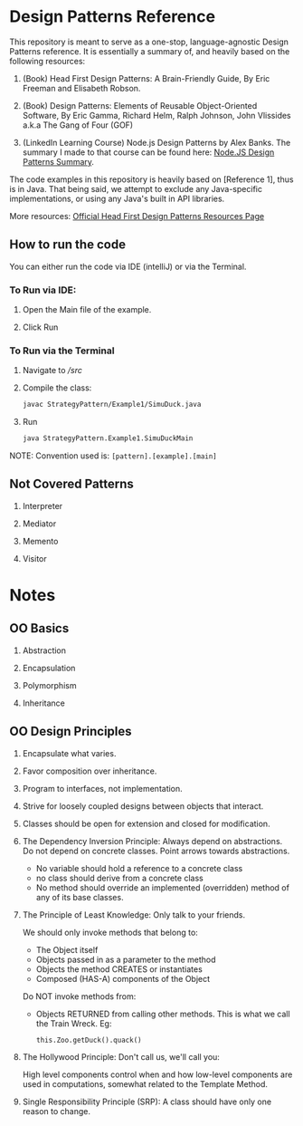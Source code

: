 # Design Patterns Reference

This repository is meant to serve as a one-stop, language-agnostic Design Patterns reference. It is essentially a summary of, and heavily based on the following resources:

1. (Book) Head First Design Patterns: A Brain-Friendly Guide, By Eric Freeman and Elisabeth Robson.

2. (Book) Design Patterns: Elements of Reusable Object-Oriented Software, By Eric Gamma, Richard Helm, Ralph Johnson, John Vlissides a.k.a The Gang of Four (GOF)

3. (LinkedIn Learning Course) Node.js Design Patterns by Alex Banks. The summary I made to that course can be found here: [Node.JS Design Patterns Summary](https://github.com/asyrul21/design-patterns-nodejs).

The code examples in this repository is heavily based on [Reference 1], thus is in Java. That being said, we attempt to exclude any Java-specific implementations, or using any Java's built in API libraries.

More resources: [Official Head First Design Patterns Resources Page](https://wickedlysmart.com/head-first-design-patterns/)

## How to run the code

You can either run the code via IDE (intelliJ) or via the Terminal.

### To Run via IDE:

1. Open the Main file of the example.

2. Click Run

### To Run via the Terminal

1. Navigate to */src*

2. Compile the class:

    ```bash
    javac StrategyPattern/Example1/SimuDuck.java
    ``` 

3. Run

    ```bash
    java StrategyPattern.Example1.SimuDuckMain
    ```

NOTE: Convention used is: `[pattern].[example].[main]`

## Not Covered Patterns

1. Interpreter

2. Mediator

3. Memento

4. Visitor

# Notes

## OO Basics

1. Abstraction

2. Encapsulation

3. Polymorphism

4. Inheritance

## OO Design Principles

1. Encapsulate what varies.

2. Favor composition over inheritance.

3. Program to interfaces, not implementation.

4. Strive for loosely coupled designs between objects that interact.

5. Classes should be open for extension and closed for modification.

6. The Dependency Inversion Principle: Always depend on abstractions. Do not depend on concrete classes. Point arrows towards abstractions.

    - No variable should hold a reference to a concrete class
    - no class should derive from a concrete class
    - No method should override an implemented (overridden) method of any of its base classes.

7. The Principle of Least Knowledge: Only talk to your friends.

    We should only invoke methods that belong to:
    
    - The Object itself
    - Objects passed in as a parameter to the method
    - Objects the method CREATES or instantiates
    - Composed (HAS-A) components of the Object
    
    Do NOT invoke methods from:
    
    - Objects RETURNED from calling other methods. This is what we call the Train Wreck. Eg:
    
        ```
        this.Zoo.getDuck().quack()
        ```

8. The Hollywood Principle: Don't call us, we'll call you:

    High level components control when and how low-level components are used in computations, somewhat related to the Template Method.

9. Single Responsibility Principle (SRP): A class should have only one reason to change.
